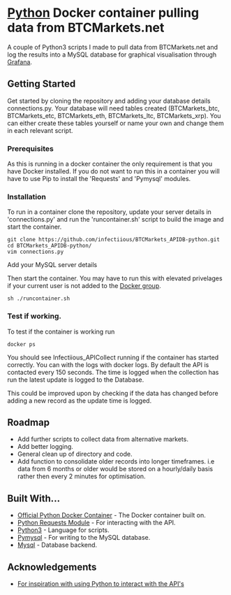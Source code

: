 # [Python](https://hub.docker.com/_/python/) Docker container pulling data from BTCMarkets.net 

A couple of Python3 scripts I made to pull data from BTCMarkets.net and log the results into a MySQL database for graphical visualisation through [Grafana](https://github.com/grafana/grafana).

## Getting Started

Get started by cloning the repository and adding your database details connections.py. Your database will need tables created (BTCMarkets_btc, BTCMarkets_etc, BTCMarkets_eth, BTCMarkets_ltc, BTCMarkets_xrp). You can either create these tables yourself or name your own and change them in each relevant script.  

### Prerequisites

As this is running in a docker container the only requirement is that you have Docker installed. If you do not want to run this in a container you will have to use Pip to install the 'Requests' and 'Pymysql' modules. 

### Installation

To run in a container clone the repository, update your server details in 'connections.py' and run the 'runcontainer.sh' script to build the image and start the container. 
```
git clone https://github.com/infectiious/BTCMarkets_APIDB-python.git
cd BTCMarkets_APIDB-python/
vim connections.py 
```
Add your MySQL server details

Then start the container. You may have to run this with elevated privelages if your current user is not added to the [Docker group](https://askubuntu.com/questions/477551/how-can-i-use-docker-without-sudo). 

```
sh ./runcontainer.sh
```

### Test if working. 

To test if the container is working run 

```
docker ps
```

You should see Infectiious_APICollect running if the container has started correctly. You can with the logs with docker logs. By default the API is contacted every 150 seconds. The time is logged when the collection has run the latest update is logged to the Database. 

This could be improved upon by checking if the data has changed before adding a new record as the update time is logged. 

## Roadmap

* Add further scripts to collect data from alternative markets.
* Add better logging. 
* General clean up of directory and code. 
* Add function to consolidate older records into longer timeframes. i.e data from 6 months or older would be stored on a hourly/daily basis rather then every 2 minutes for optimisation. 

## Built With...

* [Official Python Docker Container](https://hub.docker.com/_/python/) - The Docker container built on.
* [Python Requests Module](http://docs.python-requests.org/en/master/) - For interacting with the API.
* [Python3](https://www.python.org/) - Language for scripts.
* [Pymysql](http://docs.python-requests.org/en/master/) - For writing to the MySQL database.
* [Mysql](https://www.mysql.com/) - Database backend. 

## Acknowledgements
* [For inspiration with using Python to interact with the API's](https://github.com/adversary-org/python-btcmarkets) 
